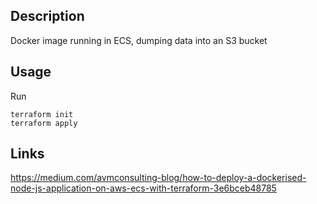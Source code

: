 ## Description

Docker image running in ECS, dumping data into an S3 bucket

## Usage

Run
```
terraform init
terraform apply
```

## Links

https://medium.com/avmconsulting-blog/how-to-deploy-a-dockerised-node-js-application-on-aws-ecs-with-terraform-3e6bceb48785
